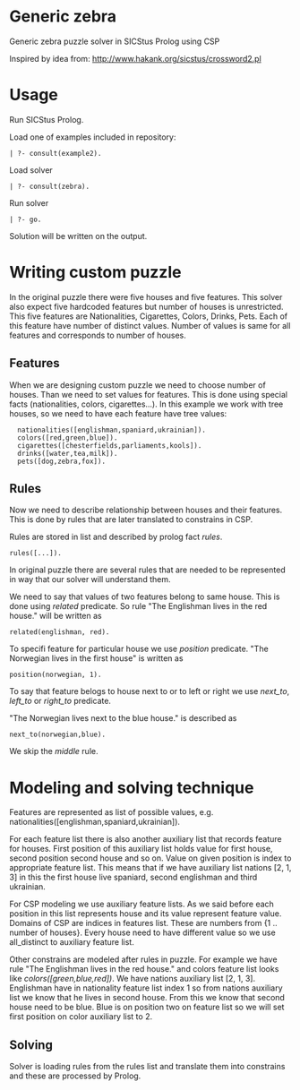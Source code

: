 Generic zebra
==============

Generic zebra puzzle solver in SICStus Prolog using CSP

Inspired by idea from: http://www.hakank.org/sicstus/crossword2.pl

Usage
=====

Run SICStus Prolog.

Load one of examples included in repository:

    | ?- consult(example2).

Load solver

    | ?- consult(zebra).

Run solver

    | ?- go.
   
Solution will be written on the output.

Writing custom puzzle
=====================

In the original puzzle there were five houses and five features. This solver also expect five hardcoded features but number of houses is unrestricted. This five features are Nationalities, Cigarettes, Colors, Drinks, Pets. Each of this feature have number of distinct values. Number of values is same for all features and corresponds to number of houses.

Features
--------

When we are designing custom puzzle we need to choose number of houses. Than we need to set values for features. This is done using special facts (nationalities, colors, cigarettes...). In this example we work with tree houses, so we need to have each feature have tree values:

      nationalities([englishman,spaniard,ukrainian]).
      colors([red,green,blue]).
      cigarettes([chesterfields,parliaments,kools]).
      drinks([water,tea,milk]).
      pets([dog,zebra,fox]).

Rules
-----

Now we need to describe relationship between houses and their features. This is done by rules that are later translated to constrains in CSP. 

Rules are stored in list and described by prolog fact *rules*.

    rules([...]).
    
In original puzzle there are several rules that are needed to be represented in way that our solver will understand them.
    
We need to say that values of two features belong to same house. This is done using *related* predicate. 
So rule "The Englishman lives in the red house." will be written as 
    
    related(englishman, red).

To specifi feature for particular house we use *position* predicate.
"The Norwegian lives in the first house" is written as

    position(norwegian, 1).

To say that feature belogs to house next to or to left or right we use *next_to*, *left_to* or *right_to* predicate. 

"The Norwegian lives next to the blue house." is described as

    next_to(norwegian,blue).

We skip the *middle* rule.

Modeling and solving technique
==============================

Features are represented as list of possible values, e.g. nationalities([englishman,spaniard,ukrainian]).

For each feature list there is also another auxiliary list that records feature for houses. 
First position of this auxiliary list holds value for first house, second position second house and so on. 
Value on given position is index to appropriate feature list. This means that if we have auxiliary list nations [2, 1, 3] in this the first house live spaniard, second englishman and third ukrainian.

For CSP modeling we use auxiliary feature lists. As we said before each position in this list represents house and its value represent feature value.
Domains of CSP are indices in features list. These are numbers from {1 .. number of houses}. Every house need to have different value so we use all_distinct to auxiliary feature list.

Other constrains are modeled after rules in puzzle. For example we have rule "The Englishman lives in the red house." and colors feature list looks like *colors([green,blue,red])*.
We have nations auxiliary list [2, 1, 3]. Englishman have in nationality feature list index 1 so from nations auxiliary list we know that he lives in second house. 
From this we know that second house need to be blue. Blue is on position two on feature list so we will set first position on color auxiliary list to 2.

Solving
-------

Solver is loading rules from the rules list and translate them into constrains and these are processed by Prolog.

